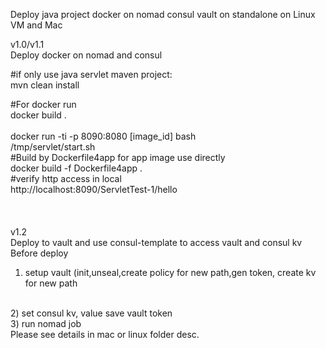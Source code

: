 

Deploy java project docker on nomad consul vault on standalone on Linux VM and Mac 


v1.0/v1.1   
Deploy docker on nomad and consul

#if only use java servlet maven project:  
mvn clean install  <br>

#For docker run 
<br>docker build .  
<br>
docker run -ti -p 8090:8080 [image_id] bash
<br>
/tmp/servlet/start.sh
<br>
#Build by Dockerfile4app for app image use directly
<br>
docker build -f Dockerfile4app .
<br>
#verify http access in local
<br>
http://localhost:8090/ServletTest-1/hello
<br>
<br>
<br>
<br>
v1.2
<br>
Deploy to vault and use consul-template to access vault and consul kv
<br>
Before deploy
<br>
1) setup vault (init,unseal,create policy for new path,gen token, create kv for new path
<br>
2) set consul kv, value save vault token
<br>
3) run nomad job
<br>
Please see details in mac or linux folder desc.
<br>












